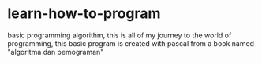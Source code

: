 # learn-how-to-program
basic programming algorithm,
 this is all of my journey to the world of programming, 
 this basic program is created with pascal from a book named "algoritma dan pemograman"
